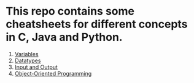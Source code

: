 # This repo contains some cheatsheets for different concepts in C, Java and Python.

1. [Variables](/HTML/variables.html)
2. [Datatypes](/HTML/datatypes.html)
3. [Input and Output](/HTML/inout.html)
4. [Object-Oriented Programming](/HTML/oops.html)
